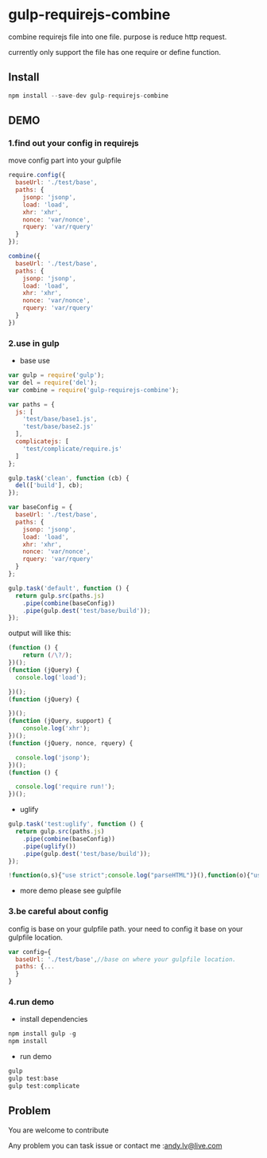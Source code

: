 # gulp-requirejs-combine
combine requirejs file into one file. purpose is reduce http request.

currently only support the file has one require or define function.

## Install

```js
npm install --save-dev gulp-requirejs-combine
```

## DEMO
### 1.find out your config in requirejs

move config part into your gulpfile

```js
require.config({
  baseUrl: './test/base',
  paths: {
    jsonp: 'jsonp',
    load: 'load',
    xhr: 'xhr',
    nonce: 'var/nonce',
    rquery: 'var/rquery'
  }
});
```

```js
combine({
  baseUrl: './test/base',
  paths: {
    jsonp: 'jsonp',
    load: 'load',
    xhr: 'xhr',
    nonce: 'var/nonce',
    rquery: 'var/rquery'
  }
})
```

### 2.use in gulp

+ base use

```js
var gulp = require('gulp');
var del = require('del');
var combine = require('gulp-requirejs-combine');

var paths = {
  js: [
    'test/base/base1.js',
    'test/base/base2.js'
  ],
  complicatejs: [
    'test/complicate/require.js'
  ]
};

gulp.task('clean', function (cb) {
  del(['build'], cb);
});

var baseConfig = {
  baseUrl: './test/base',
  paths: {
    jsonp: 'jsonp',
    load: 'load',
    xhr: 'xhr',
    nonce: 'var/nonce',
    rquery: 'var/rquery'
  }
};

gulp.task('default', function () {
  return gulp.src(paths.js)
    .pipe(combine(baseConfig))
    .pipe(gulp.dest('test/base/build'));
});
```

output will like this:
```js
(function () {
	return (/\?/);
})();
(function (jQuery) {
  console.log('load');

})();
(function (jQuery) {

})();
(function (jQuery, support) {
    console.log('xhr');
})();
(function (jQuery, nonce, rquery) {

  console.log('jsonp');
})();
(function () {

  console.log('require run!');
})();

```

+ uglify

```js
gulp.task('test:uglify', function () {
  return gulp.src(paths.js)
    .pipe(combine(baseConfig))
    .pipe(uglify())
    .pipe(gulp.dest('test/base/build'));
});
```

```js
!function(o,s){"use strict";console.log("parseHTML")}(),function(o){"use strict";console.log("ajax")}(),function(o){"use strict";console.log("alias")}(),function(o,s){"use strict";console.log("xhr")}(),function(){"use strict";console.log("require run!")}();
```

+ more demo please see gulpfile

### 3.be careful about config

config is base on your gulpfile path. your need to config it base on your gulpfile location.

```js
var config={
  baseUrl: './test/base',//base on where your gulpfile location.
  paths: {...
  }
}
```

### 4.run demo

+ install dependencies

```js
npm install gulp -g
npm install 
```

+ run demo

```js
gulp
gulp test:base
gulp test:complicate
```

## Problem

You are welcome to contribute

Any problem you can task issue or contact me :andy.lv@live.com

